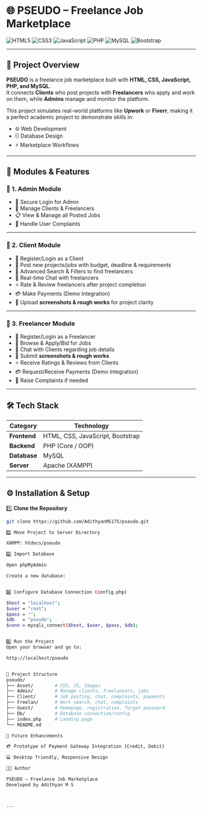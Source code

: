 # 🌐 PSEUDO – Freelance Job Marketplace  

![HTML5](https://img.shields.io/badge/HTML5-E34F26?style=for-the-badge&logo=html5&logoColor=white) ![CSS3](https://img.shields.io/badge/CSS3-1572B6?style=for-the-badge&logo=css3&logoColor=white) ![JavaScript](https://img.shields.io/badge/JavaScript-F7DF1E?style=for-the-badge&logo=javascript&logoColor=black) ![PHP](https://img.shields.io/badge/PHP-777BB4?style=for-the-badge&logo=php&logoColor=white) ![MySQL](https://img.shields.io/badge/MySQL-4479A1?style=for-the-badge&logo=mysql&logoColor=white) ![Bootstrap](https://img.shields.io/badge/Bootstrap-563D7C?style=for-the-badge&logo=bootstrap&logoColor=white)



---

## 📌 Project Overview  

**PSEUDO** is a freelance job marketplace built with **HTML, CSS, JavaScript, PHP, and MySQL**.  
It connects **Clients** who post projects with **Freelancers** who apply and work on them, while **Admins** manage and monitor the platform.  

This project simulates real-world platforms like **Upwork** or **Fiverr**, making it a perfect academic project to demonstrate skills in:  
- 🌐 Web Development  
- 🗄️ Database Design  
- ⚡ Marketplace Workflows  

---

## 👥 Modules & Features  

### 🔑 1. Admin Module  
- 🔐 Secure Login for Admin  
- 👥 Manage Clients & Freelancers  
- 📋 View & Manage all Posted Jobs  
- 🚨 Handle User Complaints  

---

### 👤 2. Client Module  
- 📝 Register/Login as a Client  
- 📢 Post new projects/jobs with budget, deadline & requirements  
- 🔎 Advanced Search & Filters to find freelancers  
- 💬 Real-time Chat with freelancers  
- ⭐ Rate & Review freelancers after project completion  
- 💳 Make Payments (Demo Integration)  
- 📂 Upload **screenshots & rough works** for project clarity  

---

### 💼 3. Freelancer Module  
- 📝 Register/Login as a Freelancer  
- 🔎 Browse & Apply/Bid for Jobs  
- 💬 Chat with Clients regarding job details  
- 📂 Submit **screenshots & rough works**  
- ⭐ Receive Ratings & Reviews from Clients  
- 💳 Request/Receive Payments (Demo Integration)  
- 🚨 Raise Complaints if needed  

---

## 🛠️ Tech Stack  

| Category    | Technology |
|-------------|------------|
| **Frontend** | HTML, CSS, JavaScript, Bootstrap |
| **Backend**  | PHP (Core / OOP) |
| **Database** | MySQL |
| **Server**   | Apache (XAMPP) |

---

## ⚙️ Installation & Setup  

1️⃣ **Clone the Repository**  
```bash
git clone https://github.com/AdithyanMS175/pseudo.git

2️⃣ Move Project to Server Directory

XAMPP: htdocs/pseudo

3️⃣ Import Database

Open phpMyAdmin

Create a new database:


4️⃣ Configure Database Connection (config.php)

$host = "localhost";
$user = "root";
$pass = "";
$db   = "pseudo";
$conn = mysqli_connect($host, $user, $pass, $db);


5️⃣ Run the Project
Open your browser and go to:

http://localhost/pseudo


📂 Project Structure
pseudo/
├── Asset/        # CSS, JS, Images
├── Admin/        # Manage clients, freelancers, jobs
├── Client/       # Job posting, chat, complaints, payments
├── Freelan/      # Work search, chat, complaints
├── Guest/        # Homepage, registration, forgot password
├── Db/           # Database connection/config
├── index.php     # Landing page
└── README.md

🚀 Future Enhancements

💳 Prototype of Payment Gateway Integration (Credit, Debit)

💻 Desktop friendly, Responsive Design

👨‍💻 Author

PSEUDO – Freelance Job Marketplace
Developed by Adithyan M S



---


